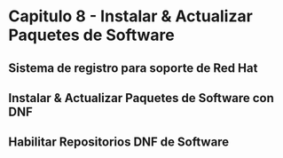 # Capitulo 8 - Instalar & Actualizar Paquetes de Software

## Sistema de registro para soporte de Red Hat

## Instalar & Actualizar Paquetes de Software con DNF

## Habilitar Repositorios DNF de Software